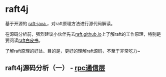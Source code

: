 # raft4j

基于开源的 [raft-java ](https://github.com/timequark/raft4j/tree/branch-1.8.1)，对raft原理方法进行源代码解读。

在源码分析前，强烈建议小伙伴先去[raft.github.io](https://raft.github.io/)上了解raft的工作原理，特别是要阅读[raft白皮书](https://raft.github.io/raft.pdf)。

了解raft原理的好处、目的是，更好的理解raft源码，不至于非常吃力~

## raft4j源码分析（一） - [rpc通信层](https://timequark.github.io/raft4j/rpc)

